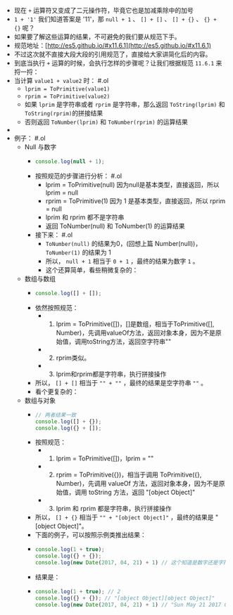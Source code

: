 - 现在 `+` 运算符又变成了二元操作符，毕竟它也是加减乘除中的加号
- `1 + '1'` 我们知道答案是 '11'，那 `null + 1` 、 `[] + []` 、 `[] + {}` 、 `{} + {}` 呢？
- 如果要了解这些运算的结果，不可避免的我们要从规范下手。
- 规范地址：[http://es5.github.io/#x11.6.1](http://es5.github.io/#x11.6.1)
- 不过这次就不直接大段大段的引用规范了，直接给大家讲简化后的内容。
- 到底当执行 `+` 运算的时候，会执行怎样的步骤呢？让我们根据规范 `11.6.1` 来捋一捋：
- 当计算 `value1 + value2` 时： #.ol
	- `lprim = ToPrimitive(value1)`
	- `rprim = ToPrimitive(value2)`
	- 如果 `lprim` 是字符串或者 `rprim` 是字符串，那么返回 `ToString(lprim)` 和 `ToString(rprim)`的拼接结果
	- 否则返回 `ToNumber(lprim)` 和 `ToNumber(rprim)` 的运算结果
-
- 例子： #.ol
	- Null 与数字
		- ```js
		  console.log(null + 1);
		  ```
		- 按照规范的步骤进行分析： #.ol
			- lprim = ToPrimitive(null) 因为null是基本类型，直接返回，所以 lprim = null
			- rprim = ToPrimitive(1) 因为 1 是基本类型，直接返回，所以 rprim = null
			- lprim 和 rprim 都不是字符串
			- 返回 ToNumber(null) 和 ToNumber(1) 的运算结果
		- 接下来： #.ol
			- `ToNumber(null)` 的结果为0，(回想上篇 Number(null))， `ToNumber(1)` 的结果为 1
			- 所以， `null + 1` 相当于 `0 + 1` ，最终的结果为数字 `1` 。
			- 这个还算简单，看些稍微复杂的：
	- 数组与数组
		- ```js
		  console.log([] + []);
		  ```
		- 依然按照规范：
			- 1. lprim = ToPrimitive([])，[]是数组，相当于ToPrimitive([], Number)，先调用valueOf方法，返回对象本身，因为不是原始值，调用toString方法，返回空字符串""
			- 2. rprim类似。
			- 3. lprim和rprim都是字符串，执行拼接操作
		- 所以， `[] + []` 相当于 `"" + ""` ，最终的结果是空字符串 `""` 。
		- 看个更复杂的：
	- 数组与对象
		- ```js
		  // 两者结果一致
		  console.log([] + {});
		  console.log({} + []);
		  ```
		- 按照规范：
			- 1. lprim = ToPrimitive([])，lprim = ""
			- 2. rprim = ToPrimitive({})，相当于调用 ToPrimitive({}, Number)，先调用 valueOf 方法，返回对象本身，因为不是原始值，调用 toString 方法，返回 "[object Object]"
			- 3. lprim 和 rprim 都是字符串，执行拼接操作
		- 所以， `[] + {}` 相当于 `"" + "[object Object]"` ，最终的结果是 "[object Object]"。
		- 下面的例子，可以按照示例类推出结果：
		- ```js
		  console.log(1 + true);
		  console.log({} + {});
		  console.log(new Date(2017, 04, 21) + 1) // 这个知道是数字还是字符串类型就行
		  ```
		- 结果是：
		- ```js
		  console.log(1 + true); // 2
		  console.log({} + {}); // "[object Object][object Object]"
		  console.log(new Date(2017, 04, 21) + 1) // "Sun May 21 2017 00:00:00 GMT+0800 (CST)1"
		  ```